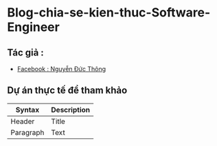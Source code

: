 # Blog-chia-se-kien-thuc-Software-Engineer

## Tác giả :  
- [Facebook : Nguyễn Đức Thông](https://www.facebook.com/1824ttd)
## Dự án thực tế để tham khảo

| Syntax      | Description |
| ----------- | ----------- |
| Header      | Title       |
| Paragraph   | Text        |





 
